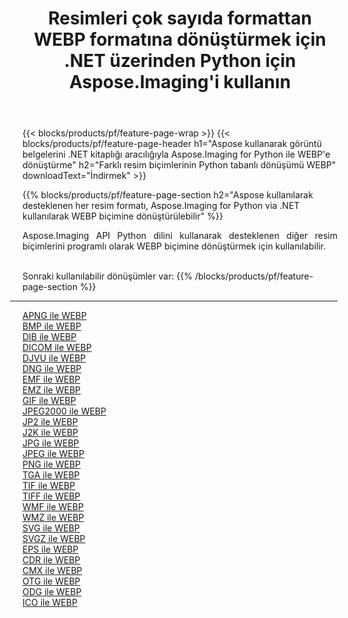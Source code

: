 ﻿---
title: Resimleri çok sayıda formattan WEBP formatına dönüştürmek için .NET üzerinden Python için Aspose.Imaging'i kullanın 
weight: 3920
url: /tr/python-net/conversion/to/webp 
lang: tr
langdirlevel: 2
locales: zh-hans,ja,it,ru,de,es,fr,nl,id,lt,pl,pt,vi,tr,ko,zh-hant,ar,hi,th,sv,cs,uk,he
description: Aspose.Imaging for Python via .NET library kullanarak çeşitli formatları WEBP formatına dönüştürebilirsiniz.
---

{{< blocks/products/pf/feature-page-wrap >}}
{{< blocks/products/pf/feature-page-header h1="Aspose kullanarak görüntü belgelerini .NET kitaplığı aracılığıyla Aspose.Imaging for Python ile WEBP'e dönüştürme" h2="Farklı resim biçimlerinin Python tabanlı dönüşümü WEBP" downloadText="İndirmek" >}}


{{% blocks/products/pf/feature-page-section  h2="Aspose kullanılarak desteklenen her resim formatı, Aspose.Imaging for Python via .NET kullanılarak WEBP biçimine dönüştürülebilir" %}}
<p align=justify>Aspose.Imaging API Python dilini kullanarak desteklenen diğer resim biçimlerini programlı olarak WEBP biçimine dönüştürmek için kullanılabilir.</p>
<br/>
Sonraki kullanılabilir dönüşümler var:
{{% /blocks/products/pf/feature-page-section %}}
<div class="container-fluid productfamilypage bg-gray">
    <div class="convertypes bg-gray agp-content section">
        <div class="container">
		<hr style="margin-left:-20px;"/>
		<div class="row other-converters">
		    <div class='col-md-2 other-converter remove-lp remove-rp'><a href="/imaging/tr/python-net/conversion/apng-to-webp" >APNG ile WEBP</a></div>
<div class='col-md-2 other-converter remove-lp remove-rp'><a href="/imaging/tr/python-net/conversion/bmp-to-webp" >BMP ile WEBP</a></div>
<div class='col-md-2 other-converter remove-lp remove-rp'><a href="/imaging/tr/python-net/conversion/dib-to-webp" >DIB ile WEBP</a></div>
<div class='col-md-2 other-converter remove-lp remove-rp'><a href="/imaging/tr/python-net/conversion/dicom-to-webp" >DICOM ile WEBP</a></div>
<div class='col-md-2 other-converter remove-lp remove-rp'><a href="/imaging/tr/python-net/conversion/djvu-to-webp" >DJVU ile WEBP</a></div>
<div class='col-md-2 other-converter remove-lp remove-rp'><a href="/imaging/tr/python-net/conversion/dng-to-webp" >DNG ile WEBP</a></div>
<div class='col-md-2 other-converter remove-lp remove-rp'><a href="/imaging/tr/python-net/conversion/emf-to-webp" >EMF ile WEBP</a></div>
<div class='col-md-2 other-converter remove-lp remove-rp'><a href="/imaging/tr/python-net/conversion/emz-to-webp" >EMZ ile WEBP</a></div>
<div class='col-md-2 other-converter remove-lp remove-rp'><a href="/imaging/tr/python-net/conversion/gif-to-webp" >GIF ile WEBP</a></div>
<div class='col-md-2 other-converter remove-lp remove-rp'><a href="/imaging/tr/python-net/conversion/jpeg2000-to-webp" >JPEG2000 ile WEBP</a></div>
<div class='col-md-2 other-converter remove-lp remove-rp'><a href="/imaging/tr/python-net/conversion/jp2-to-webp" >JP2 ile WEBP</a></div>
<div class='col-md-2 other-converter remove-lp remove-rp'><a href="/imaging/tr/python-net/conversion/j2k-to-webp" >J2K ile WEBP</a></div>
<div class='col-md-2 other-converter remove-lp remove-rp'><a href="/imaging/tr/python-net/conversion/jpg-to-webp" >JPG ile WEBP</a></div>
<div class='col-md-2 other-converter remove-lp remove-rp'><a href="/imaging/tr/python-net/conversion/jpeg-to-webp" >JPEG ile WEBP</a></div>
<div class='col-md-2 other-converter remove-lp remove-rp'><a href="/imaging/tr/python-net/conversion/png-to-webp" >PNG ile WEBP</a></div>
<div class='col-md-2 other-converter remove-lp remove-rp'><a href="/imaging/tr/python-net/conversion/tga-to-webp" >TGA ile WEBP</a></div>
<div class='col-md-2 other-converter remove-lp remove-rp'><a href="/imaging/tr/python-net/conversion/tif-to-webp" >TIF ile WEBP</a></div>
<div class='col-md-2 other-converter remove-lp remove-rp'><a href="/imaging/tr/python-net/conversion/tiff-to-webp" >TIFF ile WEBP</a></div>
<div class='col-md-2 other-converter remove-lp remove-rp'><a href="/imaging/tr/python-net/conversion/wmf-to-webp" >WMF ile WEBP</a></div>
<div class='col-md-2 other-converter remove-lp remove-rp'><a href="/imaging/tr/python-net/conversion/wmz-to-webp" >WMZ ile WEBP</a></div>
<div class='col-md-2 other-converter remove-lp remove-rp'><a href="/imaging/tr/python-net/conversion/svg-to-webp" >SVG ile WEBP</a></div>
<div class='col-md-2 other-converter remove-lp remove-rp'><a href="/imaging/tr/python-net/conversion/svgz-to-webp" >SVGZ ile WEBP</a></div>
<div class='col-md-2 other-converter remove-lp remove-rp'><a href="/imaging/tr/python-net/conversion/eps-to-webp" >EPS ile WEBP</a></div>
<div class='col-md-2 other-converter remove-lp remove-rp'><a href="/imaging/tr/python-net/conversion/cdr-to-webp" >CDR ile WEBP</a></div>
<div class='col-md-2 other-converter remove-lp remove-rp'><a href="/imaging/tr/python-net/conversion/cmx-to-webp" >CMX ile WEBP</a></div>
<div class='col-md-2 other-converter remove-lp remove-rp'><a href="/imaging/tr/python-net/conversion/otg-to-webp" >OTG ile WEBP</a></div>
<div class='col-md-2 other-converter remove-lp remove-rp'><a href="/imaging/tr/python-net/conversion/odg-to-webp" >ODG ile WEBP</a></div>
<div class='col-md-2 other-converter remove-lp remove-rp'><a href="/imaging/tr/python-net/conversion/ico-to-webp" >ICO ile WEBP</a></div>
                </div>
        </div>
    </div>
</div>
<br/>


